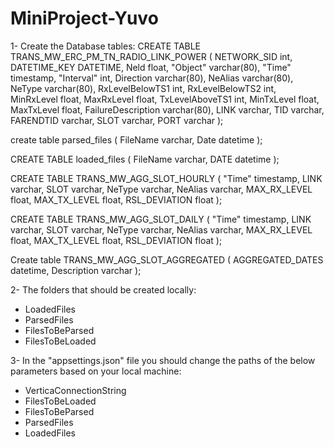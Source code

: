 # MiniProject-Yuvo
1- Create the Database tables:
CREATE TABLE TRANS_MW_ERC_PM_TN_RADIO_LINK_POWER 
(
    NETWORK_SID int,
    DATETIME_KEY DATETIME,
    Neld float,
    "Object" varchar(80),
    "Time" timestamp,
    "Interval" int,
    Direction varchar(80),
    NeAlias varchar(80),
    NeType varchar(80),
    RxLevelBelowTS1 int,
    RxLevelBelowTS2 int,
    MinRxLevel float,
    MaxRxLevel float,
    TxLevelAboveTS1 int,
    MinTxLevel float,
    MaxTxLevel float,
    FailureDescription varchar(80),
    LINK varchar,
    TID varchar,
    FARENDTID varchar,
    SLOT varchar,
    PORT varchar
);

create table parsed_files
(
FileName varchar,
Date datetime
);

CREATE TABLE loaded_files
(
 FileName varchar,
 DATE datetime
);

CREATE TABLE TRANS_MW_AGG_SLOT_HOURLY
(
"Time" timestamp,
LINK varchar,
SLOT varchar,
NeType varchar,
NeAlias varchar,
MAX_RX_LEVEL float,
MAX_TX_LEVEL float,
RSL_DEVIATION float
);

CREATE TABLE TRANS_MW_AGG_SLOT_DAILY
(
"Time" timestamp,
LINK varchar,
SLOT varchar,
NeType varchar,
NeAlias varchar,
MAX_RX_LEVEL float,
MAX_TX_LEVEL float,
RSL_DEVIATION float
);

Create table TRANS_MW_AGG_SLOT_AGGREGATED
(
AGGREGATED_DATES datetime,
Description varchar
);

2- The folders that should be created locally:
 - LoadedFiles
 - ParsedFiles
 - FilesToBeParsed
 - FilesToBeLoaded

3- In the "appsettings.json" file you should change the paths of the below parameters based on your local machine:
 - VerticaConnectionString
 - FilesToBeLoaded
 - FilesToBeParsed
 - ParsedFiles
 - LoadedFiles 

